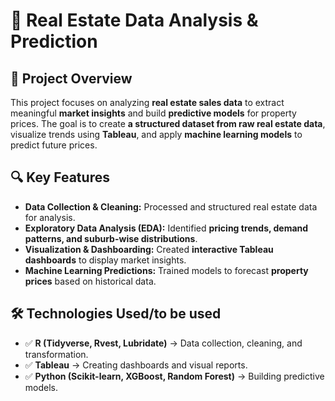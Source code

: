 # 🏡 Real Estate Data Analysis & Prediction

## 📌 Project Overview
This project focuses on analyzing **real estate sales data** to extract meaningful **market insights** and build **predictive models** for property prices. The goal is to create **a structured dataset from raw real estate data**, visualize trends using **Tableau**, and apply **machine learning models** to predict future prices.

## 🔍 Key Features
- **Data Collection & Cleaning:** Processed and structured real estate data for analysis.
- **Exploratory Data Analysis (EDA):** Identified **pricing trends, demand patterns, and suburb-wise distributions**.
- **Visualization & Dashboarding:** Created **interactive Tableau dashboards** to display market insights.
- **Machine Learning Predictions:** Trained models to forecast **property prices** based on historical data.

## 🛠 Technologies Used/to be used
- ✅ **R (Tidyverse, Rvest, Lubridate)** → Data collection, cleaning, and transformation.
- ✅ **Tableau** → Creating dashboards and visual reports.
- ✅ **Python (Scikit-learn, XGBoost, Random Forest)** → Building predictive models.


